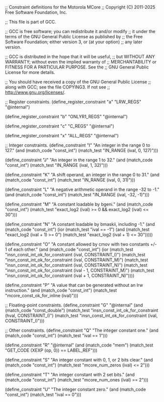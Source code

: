 ;; Constraint definitions for the Motorola MCore
;; Copyright (C) 2011-2025 Free Software Foundation, Inc.

;; This file is part of GCC.

;; GCC is free software; you can redistribute it and/or modify
;; it under the terms of the GNU General Public License as published by
;; the Free Software Foundation; either version 3, or (at your option)
;; any later version.

;; GCC is distributed in the hope that it will be useful,
;; but WITHOUT ANY WARRANTY; without even the implied warranty of
;; MERCHANTABILITY or FITNESS FOR A PARTICULAR PURPOSE.  See the
;; GNU General Public License for more details.

;; You should have received a copy of the GNU General Public License
;; along with GCC; see the file COPYING3.  If not see
;; <http://www.gnu.org/licenses/>.

;; Register constraints.
(define_register_constraint "a" "LRW_REGS"
  "@internal")

(define_register_constraint "b" "ONLYR1_REGS"
  "@internal")

(define_register_constraint "c" "C_REGS"
  "@internal")

(define_register_constraint "x" "ALL_REGS"
  "@internal")

;; Integer constraints.
(define_constraint "I"
  "An integer in the range 0 to 127."
  (and (match_code "const_int")
       (match_test "IN_RANGE (ival, 0, 127)")))

(define_constraint "J"
  "An integer in the range 1 to 32."
  (and (match_code "const_int")
       (match_test "IN_RANGE (ival, 1, 32)")))

(define_constraint "K"
  "A shift operand, an integer in the range 0 to 31."
  (and (match_code "const_int")
       (match_test "IN_RANGE (ival, 0, 31)")))

(define_constraint "L"
  "A negative arithmetic operand in the range -32 to -1."
  (and (match_code "const_int")
       (match_test "IN_RANGE (ival, -32, -1)")))

(define_constraint "M"
  "A constant loadable by bgeni."
  (and (match_code "const_int")
       (match_test "exact_log2 (ival) >= 0 && exact_log2 (ival) <= 30")))

(define_constraint "N"
  "A constant loadable by bmaskii, including -1."
  (and (match_code "const_int")
       (ior (match_test "ival == -1")
	    (and (match_test "exact_log2 (ival + 1) >= 0")
		 (match_test "exact_log2 (ival + 1) <= 30")))))

(define_constraint "O"
  "A constant allowed by cmov with two constants +/- 1 of each other."
  (and (match_code "const_int")
       (ior (match_test "insn_const_int_ok_for_constraint (ival, CONSTRAINT_I)")
	    (match_test "insn_const_int_ok_for_constraint (ival, CONSTRAINT_M)")
	    (match_test "insn_const_int_ok_for_constraint (ival, CONSTRAINT_N)")
	    (match_test "insn_const_int_ok_for_constraint (ival - 1, CONSTRAINT_M)")
	    (match_test "insn_const_int_ok_for_constraint (ival + 1, CONSTRAINT_N)"))))

(define_constraint "P"
  "A value that can be generated without an lrw instruction."
  (and (match_code "const_int")
       (match_test "mcore_const_ok_for_inline (ival)")))

;; Floating-point constraints.
(define_constraint "G"
  "@internal"
  (and (match_code "const_double")
       (match_test "insn_const_int_ok_for_constraint (hval, CONSTRAINT_I)")
       (match_test "insn_const_int_ok_for_constraint (ival, CONSTRAINT_I)")))

;; Other constraints.
(define_constraint "Q"
  "The integer constant one."
  (and (match_code "const_int")
       (match_test "ival == 1")))

(define_constraint "R"
  "@internal"
  (and (match_code "mem")
       (match_test "GET_CODE (XEXP (op, 0)) == LABEL_REF")))

(define_constraint "S"
  "An integer constant with 0, 1, or 2 bits clear."
  (and (match_code "const_int")
       (match_test "mcore_num_zeros (ival) <= 2")))

(define_constraint "T"
  "An integer constant with 2 set bits."
  (and (match_code "const_int")
       (match_test "mcore_num_ones (ival) == 2")))

(define_constraint "U"
  "The integer constant zero."
  (and (match_code "const_int")
       (match_test "ival == 0")))

